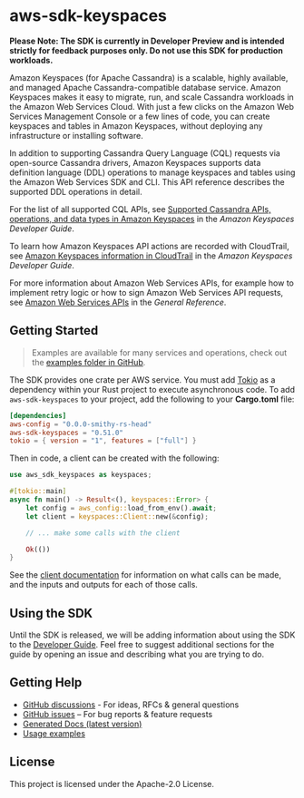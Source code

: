 # aws-sdk-keyspaces

**Please Note: The SDK is currently in Developer Preview and is intended strictly for
feedback purposes only. Do not use this SDK for production workloads.**

Amazon Keyspaces (for Apache Cassandra) is a scalable, highly available, and managed Apache Cassandra-compatible database service. Amazon Keyspaces makes it easy to migrate, run, and scale Cassandra workloads in the Amazon Web Services Cloud. With just a few clicks on the Amazon Web Services Management Console or a few lines of code, you can create keyspaces and tables in Amazon Keyspaces, without deploying any infrastructure or installing software.

In addition to supporting Cassandra Query Language (CQL) requests via open-source Cassandra drivers, Amazon Keyspaces supports data definition language (DDL) operations to manage keyspaces and tables using the Amazon Web Services SDK and CLI. This API reference describes the supported DDL operations in detail.

For the list of all supported CQL APIs, see [Supported Cassandra APIs, operations, and data types in Amazon Keyspaces](https://docs.aws.amazon.com/keyspaces/latest/devguide/cassandra-apis.html) in the _Amazon Keyspaces Developer Guide_.

To learn how Amazon Keyspaces API actions are recorded with CloudTrail, see [Amazon Keyspaces information in CloudTrail](https://docs.aws.amazon.com/keyspaces/latest/devguide/logging-using-cloudtrail.html#service-name-info-in-cloudtrail) in the _Amazon Keyspaces Developer Guide_.

For more information about Amazon Web Services APIs, for example how to implement retry logic or how to sign Amazon Web Services API requests, see [Amazon Web Services APIs](https://docs.aws.amazon.com/general/latest/gr/aws-apis.html) in the _General Reference_.

## Getting Started

> Examples are available for many services and operations, check out the
> [examples folder in GitHub](https://github.com/awslabs/aws-sdk-rust/tree/main/examples).

The SDK provides one crate per AWS service. You must add [Tokio](https://crates.io/crates/tokio)
as a dependency within your Rust project to execute asynchronous code. To add `aws-sdk-keyspaces` to
your project, add the following to your **Cargo.toml** file:

```toml
[dependencies]
aws-config = "0.0.0-smithy-rs-head"
aws-sdk-keyspaces = "0.51.0"
tokio = { version = "1", features = ["full"] }
```

Then in code, a client can be created with the following:

```rust
use aws_sdk_keyspaces as keyspaces;

#[tokio::main]
async fn main() -> Result<(), keyspaces::Error> {
    let config = aws_config::load_from_env().await;
    let client = keyspaces::Client::new(&config);

    // ... make some calls with the client

    Ok(())
}
```

See the [client documentation](https://docs.rs/aws-sdk-keyspaces/latest/aws_sdk_keyspaces/client/struct.Client.html)
for information on what calls can be made, and the inputs and outputs for each of those calls.

## Using the SDK

Until the SDK is released, we will be adding information about using the SDK to the
[Developer Guide](https://docs.aws.amazon.com/sdk-for-rust/latest/dg/welcome.html). Feel free to suggest
additional sections for the guide by opening an issue and describing what you are trying to do.

## Getting Help

* [GitHub discussions](https://github.com/awslabs/aws-sdk-rust/discussions) - For ideas, RFCs & general questions
* [GitHub issues](https://github.com/awslabs/aws-sdk-rust/issues/new/choose) – For bug reports & feature requests
* [Generated Docs (latest version)](https://awslabs.github.io/aws-sdk-rust/)
* [Usage examples](https://github.com/awslabs/aws-sdk-rust/tree/main/examples)

## License

This project is licensed under the Apache-2.0 License.

